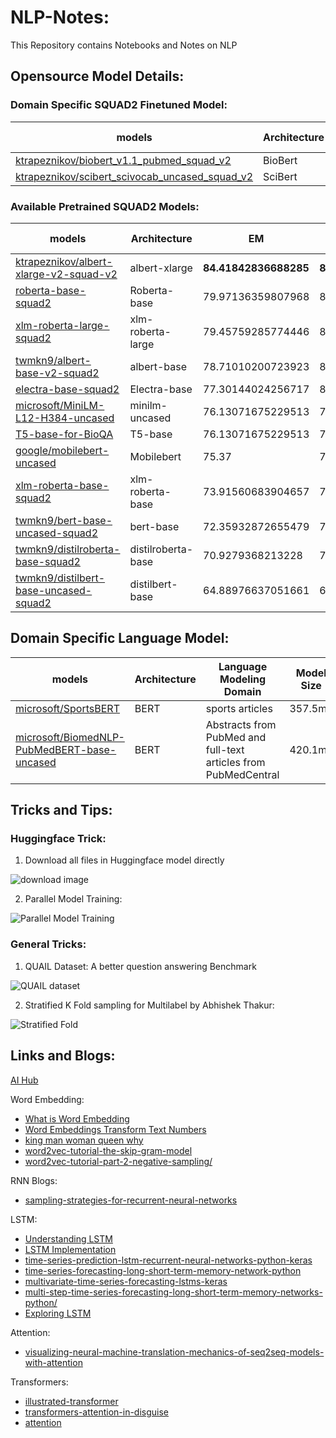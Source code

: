 # NLP-Notes:

This Repository contains Notebooks and Notes on NLP

## Opensource Model Details:

### Domain Specific SQUAD2 Finetuned Model:

| models | Architecture | EM | F1 | Model Size |
| --- | --- | --- | --- |  --- | 
| [ktrapeznikov/biobert_v1.1_pubmed_squad_v2](https://huggingface.co/ktrapeznikov/biobert_v1.1_pubmed_squad_v2) | BioBert | 75.97068980038743 | 79.37043950121722 | 413.2mb |
| [ktrapeznikov/scibert_scivocab_uncased_squad_v2](https://huggingface.co/ktrapeznikov/scibert_scivocab_uncased_squad_v2) | SciBert | 75.07790785816559 | 78.47735207283013 | 419.4mb|


### Available Pretrained SQUAD2 Models:

| models | Architecture | EM | F1 | Model Size |
| --- | --- | --- | --- |  --- | 
| [ktrapeznikov/albert-xlarge-v2-squad-v2](https://huggingface.co/ktrapeznikov/albert-xlarge-v2-squad-v2) | albert-xlarge | **84.41842836688285** | **87.4628460501696** | 224mb |
| [roberta-base-squad2](https://huggingface.co/deepset/roberta-base-squad2) | Roberta-base | 79.97136359807968 | 83.00449234495325 | 474.3mb |
| [xlm-roberta-large-squad2](https://huggingface.co/deepset/xlm-roberta-large-squad2) | xlm-roberta-large | 79.45759285774446 | 83.79259828925511 | 2.1Gb |
| [twmkn9/albert-base-v2-squad2](https://huggingface.co/twmkn9/albert-base-v2-squad2) | albert-base | 78.71010200723923 |  81.89228117126069 | **44.6mb** |
| [electra-base-squad2](https://huggingface.co/deepset/electra-base-squad2) | Electra-base | 77.30144024256717 | 81.35438272008543 | 415.4mb |
| [microsoft/MiniLM-L12-H384-uncased](https://huggingface.co/deepset/minilm-uncased-squad2)| minilm-uncased | 76.13071675229513 | 79.49786500219953 | 127.3mb |
| [T5-base-for-BioQA](https://huggingface.co/ozcangundes/T5-base-for-BioQA) | T5-base | 76.13071675229513 | 79.49786500219953 | 850.4mb |
| [google/mobilebert-uncased](https://huggingface.co/mrm8488/mobilebert-uncased-finetuned-squadv2) | Mobilebert | 75.37 | 78.48 | 94mb |
| [xlm-roberta-base-squad2](https://huggingface.co/deepset/xlm-roberta-base-squad2) | xlm-roberta-base | 73.91560683904657 | 77.14103746689592 | 1Gb |
| [twmkn9/bert-base-uncased-squad2](https://huggingface.co/twmkn9/bert-base-uncased-squad2) | bert-base | 72.35932872655479 |  75.75355132564763 | 417.7mb |
| [twmkn9/distilroberta-base-squad2](https://huggingface.co/twmkn9/distilroberta-base-squad2) | distilroberta-base | 70.9279368213228 |  74.60439802429168 | 313.3 |
| [twmkn9/distilbert-base-uncased-squad2](https://huggingface.co/twmkn9/distilbert-base-uncased-squad2) | distilbert-base | 64.88976637051661 |  68.1776176526635 | 253.2mb |


## Domain Specific Language Model:

| models | Architecture | Language Modeling Domain | Model Size |
| --- | ---  |  --- | --- | 
| [microsoft/SportsBERT](https://huggingface.co/microsoft/SportsBERT) | BERT | sports articles | 357.5mb |
| [microsoft/BiomedNLP-PubMedBERT-base-uncased](https://huggingface.co/microsoft/BiomedNLP-PubMedBERT-base-uncased-abstract-fulltext) | BERT | Abstracts from PubMed and full-text articles from PubMedCentral |  420.1mb | 


 
## Tricks and Tips:

### Huggingface Trick:
1)  Download all files in Huggingface model directly 

![download image](/images/Directly%20Download.jfif)

2) Parallel Model Training:


![Parallel Model Training](/images/Parallel%20Model%20Training.jfif)

### General Tricks:

1) QUAIL Dataset: A better question answering Benchmark


![QUAIL dataset](/images/QUILDataset.jfif)

2) Stratified K Fold sampling for Multilabel by Abhishek Thakur:


![Stratified Fold](/images/stratified-fold%20for%20Multilabel%20Classification.jfif)

## Links and Blogs:

[AI Hub](https://aihub.cloud.google.com/u/0/s)

Word Embedding:
* [What is Word Embedding](https://machinelearningmastery.com/what-are-word-embeddings/)
* [Word Embeddings Transform Text Numbers](https://monkeylearn.com/blog/word-embeddings-transform-text-numbers/)
* [king man woman queen why](https://p.migdal.pl/2017/01/06/king-man-woman-queen-why.html)
* [word2vec-tutorial-the-skip-gram-model](http://mccormickml.com/2016/04/19/word2vec-tutorial-the-skip-gram-model/)
* [word2vec-tutorial-part-2-negative-sampling/](http://mccormickml.com/2017/01/11/word2vec-tutorial-part-2-negative-sampling/)

RNN Blogs:
* [sampling-strategies-for-recurrent-neural-networks](https://medium.com/machine-learning-at-petiteprogrammer/sampling-strategies-for-recurrent-neural-networks-9aea02a6616f)

LSTM:
* [Understanding LSTM](https://colah.github.io/posts/2015-08-Understanding-LSTMs/)
* [LSTM Implementation](https://mlexplained.com/2019/02/15/building-an-lstm-from-scratch-in-pytorch-lstms-in-depth-part-1/)
* [time-series-prediction-lstm-recurrent-neural-networks-python-keras](https://machinelearningmastery.com/time-series-prediction-lstm-recurrent-neural-networks-python-keras/)
* [time-series-forecasting-long-short-term-memory-network-python](https://machinelearningmastery.com/time-series-forecasting-long-short-term-memory-network-python/)
* [multivariate-time-series-forecasting-lstms-keras](https://machinelearningmastery.com/multivariate-time-series-forecasting-lstms-keras/)
* [multi-step-time-series-forecasting-long-short-term-memory-networks-python/](https://machinelearningmastery.com/multi-step-time-series-forecasting-long-short-term-memory-networks-python/)
* [Exploring LSTM](http://blog.echen.me/2017/05/30/exploring-lstms/)

Attention:

* [visualizing-neural-machine-translation-mechanics-of-seq2seq-models-with-attention](https://jalammar.github.io/visualizing-neural-machine-translation-mechanics-of-seq2seq-models-with-attention/)

Transformers:
* [illustrated-transformer](http://jalammar.github.io/illustrated-transformer/)
* [transformers-attention-in-disguise](https://www.mihaileric.com/posts/transformers-attention-in-disguise/)
* [attention](http://nlp.seas.harvard.edu/2018/04/03/attention.html)
